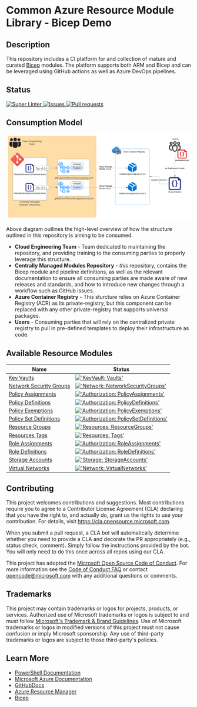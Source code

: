 # Common Azure Resource Module Library - Bicep Demo

## Description

This repository includes a CI platform for and collection of mature and curated [Bicep][Bicep]  modules.
The platform supports both ARM and Bicep and can be leveraged using GitHub actions as well as Azure DevOps pipelines.

## Status

<a href="https://github.com/JinLee794/BicepModulesDemo/actions/workflows/linter.yml">
  <img alt="Super Linter" src="https://github.com/JinLee794/BicepModulesDemo/actions/workflows/linter.yml/badge.svg" />
</a>
<a href="https://github.com/JinLee794/BicepModulesDemo/issues">
  <img alt="Issues" src="https://img.shields.io/github/issues/JinLee794/ResourceModules?color=0088ff" />
</a>
<a href="https://github.com/JinLee794/BicepModulesDemo/pulls">
  <img alt="Pull requests" src="https://img.shields.io/github/issues-pr/JinLee794/ResourceModules?color=0088ff" />
</a>

## Consumption Model
![ArchOverview](docs/media/GH_Actions_Bicep_Flow.svg "Consumption Model")

Above diagram outlines the high-level overview of how the structure outlined in this repository is aiming to be consumed.

* **Cloud Engineering Team** - Team dedicated to maintaining the repository, and providing training to the consuming parties to properly leverage this structure. 
* **Centrally Managed Modules Repository** - *this* repository, contains the Bicep module and pipeline definitions, as well as the relevant documentation to ensure all consuming parties are made aware of new releases and standards, and how to introduce new changes through a workflow such as GitHub issues. 
* **Azure Container Registry** - This sturcture relies on Azure Container Registry (ACR) as its private-registry, but this component can be replaced with any other private-registry that supports universal packages.
* **Users** - Consuming parties that will rely on the centralized private registry to pull in pre-defined templates to deploy their infrastructure as code.


## Available Resource Modules

| Name | Status |
| - | - |
| [Key Vaults](https://github.com/JinLee794/BicepModulesDemo/tree/main/arm/Microsoft.KeyVault/vaults) | [!['KeyVault: Vaults'](https://github.com/JinLee794/BicepModulesDemo/actions/workflows/ms.keyvault.vaults.yml/badge.svg)](https://github.com/JinLee794/BicepModulesDemo/actions/workflows/ms.keyvault.vaults.yml) |
| [Network Security Groups](https://github.com/JinLee794/BicepModulesDemo/tree/main/arm/Microsoft.Network/networkSecurityGroups) | [!['Network: NetworkSecurityGroups'](https://github.com/JinLee794/BicepModulesDemo/actions/workflows/ms.network.networksecuritygroups.yml/badge.svg)](https://github.com/JinLee794/BicepModulesDemo/actions/workflows/ms.network.networksecuritygroups.yml) |
| [Policy Assignments](https://github.com/JinLee794/BicepModulesDemo/tree/main/arm/Microsoft.Authorization/policyAssignments) | [!['Authorization: PolicyAssignments'](https://github.com/JinLee794/BicepModulesDemo/actions/workflows/ms.authorization.policyassignments.yml/badge.svg)](https://github.com/JinLee794/BicepModulesDemo/actions/workflows/ms.authorization.policyassignments.yml) |
| [Policy Definitions](https://github.com/JinLee794/BicepModulesDemo/tree/main/arm/Microsoft.Authorization/policyDefinitions) | [!['Authorization: PolicyDefinitions'](https://github.com/JinLee794/BicepModulesDemo/actions/workflows/ms.authorization.policydefinitions.yml/badge.svg)](https://github.com/JinLee794/BicepModulesDemo/actions/workflows/ms.authorization.policydefinitions.yml) |
| [Policy Exemptions](https://github.com/JinLee794/BicepModulesDemo/tree/main/arm/Microsoft.Authorization/policyExemptions) | [!['Authorization: PolicyExemptions'](https://github.com/JinLee794/BicepModulesDemo/actions/workflows/ms.authorization.policyexemptions.yml/badge.svg)](https://github.com/JinLee794/BicepModulesDemo/actions/workflows/ms.authorization.policyexemptions.yml) |
| [Policy Set Definitions](https://github.com/JinLee794/BicepModulesDemo/tree/main/arm/Microsoft.Authorization/policySetDefinitions) | [!['Authorization: PolicySetDefinitions'](https://github.com/JinLee794/BicepModulesDemo/actions/workflows/ms.authorization.policysetdefinitions.yml/badge.svg)](https://github.com/JinLee794/BicepModulesDemo/actions/workflows/ms.authorization.policysetdefinitions.yml) |
| [Resource Groups](https://github.com/JinLee794/BicepModulesDemo/tree/main/arm/Microsoft.Resources/resourceGroups) | [!['Resources: ResourceGroups'](https://github.com/JinLee794/BicepModulesDemo/actions/workflows/ms.resources.resourcegroups.yml/badge.svg)](https://github.com/JinLee794/BicepModulesDemo/actions/workflows/ms.resources.resourcegroups.yml) |
| [Resources Tags](https://github.com/JinLee794/BicepModulesDemo/tree/main/arm/Microsoft.Resources/tags) | [!['Resources: Tags'](https://github.com/JinLee794/BicepModulesDemo/actions/workflows/ms.resources.tags.yml/badge.svg)](https://github.com/JinLee794/BicepModulesDemo/actions/workflows/ms.resources.tags.yml) |
| [Role Assignments](https://github.com/JinLee794/BicepModulesDemo/tree/main/arm/Microsoft.Authorization/roleAssignments) | [!['Authorization: RoleAssignments'](https://github.com/JinLee794/BicepModulesDemo/actions/workflows/ms.authorization.roleassignments.yml/badge.svg)](https://github.com/JinLee794/BicepModulesDemo/actions/workflows/ms.authorization.roleassignments.yml) |
| [Role Definitions](https://github.com/JinLee794/BicepModulesDemo/tree/main/arm/Microsoft.Authorization/roleDefinitions) | [!['Authorization: RoleDefinitions'](https://github.com/JinLee794/BicepModulesDemo/actions/workflows/ms.authorization.roledefinitions.yml/badge.svg)](https://github.com/JinLee794/BicepModulesDemo/actions/workflows/ms.authorization.roledefinitions.yml) |
| [Storage Accounts](https://github.com/JinLee794/BicepModulesDemo/tree/main/arm/Microsoft.Storage/storageAccounts) | [!['Storage: StorageAccounts'](https://github.com/JinLee794/BicepModulesDemo/actions/workflows/ms.storage.storageaccounts.yml/badge.svg)](https://github.com/JinLee794/BicepModulesDemo/actions/workflows/ms.storage.storageaccounts.yml) |
| [Virtual Networks](https://github.com/JinLee794/BicepModulesDemo/tree/main/arm/Microsoft.Network/virtualNetworks) | [!['Network: VirtualNetworks'](https://github.com/JinLee794/BicepModulesDemo/actions/workflows/ms.network.virtualnetworks.yml/badge.svg)](https://github.com/JinLee794/BicepModulesDemo/actions/workflows/ms.network.virtualnetworks.yml) |


## Contributing

This project welcomes contributions and suggestions.  Most contributions require you to agree to a Contributor License Agreement (CLA) declaring that you have the right to, and actually do, grant us the rights to use your contribution. For details, visit <https://cla.opensource.microsoft.com>.

When you submit a pull request, a CLA bot will automatically determine whether you need to provide a CLA and decorate the PR appropriately (e.g., status check, comment). Simply follow the instructions provided by the bot. You will only need to do this once across all repos using our CLA.

This project has adopted the [Microsoft Open Source Code of Conduct](https://opensource.microsoft.com/codeofconduct/).
For more information see the [Code of Conduct FAQ](https://opensource.microsoft.com/codeofconduct/faq/) or contact [opencode@microsoft.com](mailto:opencode@microsoft.com) with any additional questions or comments.

## Trademarks

This project may contain trademarks or logos for projects, products, or services. Authorized use of Microsoft trademarks or logos is subject to and must follow
[Microsoft's Trademark & Brand Guidelines](https://www.microsoft.com/en-us/legal/intellectualproperty/trademarks/usage/general).
Use of Microsoft trademarks or logos in modified versions of this project must not cause confusion or imply Microsoft sponsorship.
Any use of third-party trademarks or logos are subject to those third-party's policies.

## Learn More

* [PowerShell Documentation][PowerShellDocs]
* [Microsoft Azure Documentation][MicrosoftAzureDocs]
* [GitHubDocs][GitHubDocs]
* [Azure Resource Manager][AzureResourceManager]
* [Bicep][Bicep]

<!-- References -->

<!-- Local -->
[Wiki]: <https://github.com/JinLee794/Modules/wiki>
[ProjectSetup]: <https://docs.github.com/en/communities/setting-up-your-project-for-healthy-contributions>
[GitHubDocs]: <https://docs.github.com/>
[AzureDevOpsDocs]: <https://docs.microsoft.com/en-us/JinLee794/devops/?view=azure-devops>
[GitHubIssues]: <https://github.com/JinLee794/Modules/issues>
[Contributing]: CONTRIBUTING.md
[AzureIcon]: docs/media/MicrosoftAzure-32px.png
[PowershellIcon]: docs/media/MicrosoftPowerShellCore-32px.png
[BashIcon]: docs/media/Bash_Logo_black_and_white_icon_only-32px.svg.png
[ArchOviewview]: docs/media/GH_Actions_Bicep_Flow.png

<!-- External -->
[Bicep]: <https://github.com/Azure/bicep>
[Az]: <https://img.shields.io/powershellgallery/v/Az.svg?style=flat-square&label=Az>
[AzGallery]: <https://www.powershellgallery.com/packages/Az/>
[PowerShellCore]: <https://github.com/PowerShell/PowerShell/releases/latest>
[InstallAzPs]: <https://docs.microsoft.com/en-us/powershell/Azure/install-az-ps>
[AzureResourceManager]: <https://docs.microsoft.com/en-us/Azure/azure-resource-manager/management/overview>
[TemplateSpecs]: <https://docs.microsoft.com/en-us/Azure/azure-resource-manager/templates/template-specs>

[ESLZ]: <https://github.com/Azure/Enterprise-Scale>
[AzureSecurityBenchmark]: <https://docs.microsoft.com/en-us/Azure/cloud-adoption-framework/ready/enterprise-scale/security-governance-and-compliance#azure-security-benchmark>
[ESLZWorkloadTemplatesLibrary]: <https://github.com/Azure/Enterprise-Scale/tree/main/workloads>

<!-- Docs -->
[MicrosoftAzureDocs]: <https://docs.microsoft.com/en-us/Azure/>
[PowerShellDocs]: <https://docs.microsoft.com/en-us/powershell/>
